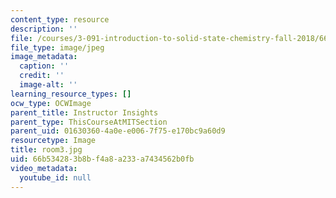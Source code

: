 ```yaml
---
content_type: resource
description: ''
file: /courses/3-091-introduction-to-solid-state-chemistry-fall-2018/66b534283b8bf4a8a233a7434562b0fb_room3.jpg
file_type: image/jpeg
image_metadata:
  caption: ''
  credit: ''
  image-alt: ''
learning_resource_types: []
ocw_type: OCWImage
parent_title: Instructor Insights
parent_type: ThisCourseAtMITSection
parent_uid: 01630360-4a0e-e006-7f75-e170bc9a60d9
resourcetype: Image
title: room3.jpg
uid: 66b53428-3b8b-f4a8-a233-a7434562b0fb
video_metadata:
  youtube_id: null
---
```

